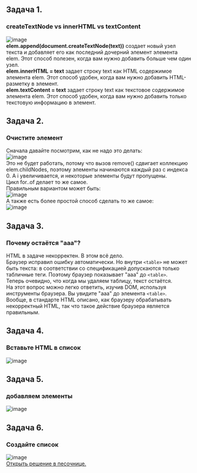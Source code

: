 ## Задача 1.   
### createTextNode vs innerHTML vs textContent  
![image](https://user-images.githubusercontent.com/113675674/216988954-921d5e35-ad5c-4103-96d7-4babe586195c.png)  
**elem.append(document.createTextNode(text))** создает новый узел текста и добавляет его как последний дочерний элемент элемента elem. Этот способ полезен, когда вам нужно добавить больше чем один узел.  
**elem.innerHTML = text** задает строку text как HTML содержимое элемента elem. Этот способ удобен, когда вам нужно добавить HTML-разметку в элемент.  
**elem.textContent = text** задает строку text как текстовое содержимое элемента elem. Этот способ удобен, когда вам нужно добавить только текстовую информацию в элемент.  

## Задача 2.   
### Очистите элемент  
Сначала давайте посмотрим, как не надо это делать:  
![image](https://user-images.githubusercontent.com/113675674/216989445-0c9c6e06-eecb-4493-a507-7dfd66872110.png)  
Это не будет работать, потому что вызов remove() сдвигает коллекцию elem.childNodes, поэтому элементы начинаются каждый раз с индекса 0. А i увеличивается, и некоторые элементы будут пропущены.  
Цикл for..of делает то же самое.  
Правильным вариантом может быть:  
![image](https://user-images.githubusercontent.com/113675674/216989597-9aceb89d-ba6c-4c87-ac1d-469ee060f5b0.png)  
А также есть более простой способ сделать то же самое:  
![image](https://user-images.githubusercontent.com/113675674/216989667-24f9aaf3-2890-4360-a534-fb45c258f2f4.png)  

## Задача 3.   
### Почему остаётся "aaa"?  
HTML в задаче некорректен. В этом всё дело.  
Браузер исправил ошибку автоматически. Но внутри `<table>` не может быть текста: в соответствии со спецификацией допускаются только табличные теги. Поэтому браузер показывает "aaa" до `<table>`.  
Теперь очевидно, что когда мы удаляем таблицу, текст остаётся.  
На этот вопрос можно легко ответить, изучив DOM, используя инструменты браузера. Вы увидите "aaa" до элемента `<table>`.  
Вообще, в стандарте HTML описано, как браузеру обрабатывать некорректный HTML, так что такое действие браузера является правильным.  

## Задача 4.   
### Вставьте HTML в список  
![image](https://user-images.githubusercontent.com/113675674/217161997-d072277e-7c47-44e8-8a1e-55ac446c72f5.png)  

## Задача 5.   
### добавляем элементы  
![image](https://user-images.githubusercontent.com/113675674/224999149-cd81774c-c9d1-4c72-8498-f9d3a9b34203.png)  

  
## Задача 6.   
### Создайте список 
![image](https://user-images.githubusercontent.com/113675674/216997357-f67fe81b-6663-48e4-9c9d-ad30f6564fdd.png)  
[Открыть решение в песочнице.](https://plnkr.co/edit/I3Slu1EGgSEuUZwp?p=preview&preview)  


